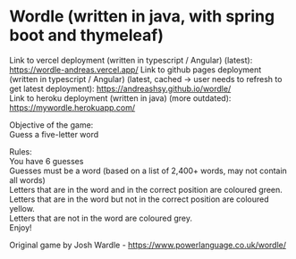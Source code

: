 # Wordle (written in java, with spring boot and thymeleaf)  

Link to vercel deployment (written in typescript / Angular) (latest): https://wordle-andreas.vercel.app/
Link to github pages deployment (written in typescript / Angular) (latest, cached -> user needs to refresh to get latest deployment): https://andreashsy.github.io/wordle/  
Link to heroku deployment (written in java) (more outdated): https://mywordle.herokuapp.com/  

Objective of the game:  
Guess a five-letter word  

Rules:  
You have 6 guesses  
Guesses must be a word (based on a list of 2,400+ words, may not contain all words)  
Letters that are in the word and in the correct position are coloured green.  
Letters that are in the word but not in the correct position are coloured yellow.  
Letters that are not in the word are coloured grey.  
Enjoy!  
  
Original game by Josh Wardle - https://www.powerlanguage.co.uk/wordle/
